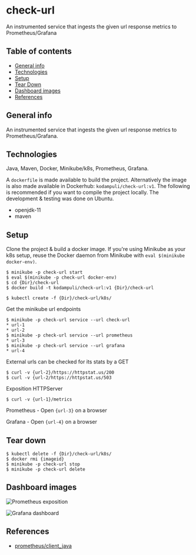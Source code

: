 # check-url
An instrumented service that ingests the given url response metrics to Prometheus/Grafana

## Table of contents
* [General info](#general-info)
* [Technologies](#technologies)
* [Setup](#setup)
* [Tear Down](#tear-down)
* [Dashboard images](#dashboard-images)
* [References](#References)


## General info
An instrumented service that ingests the given url response metrics to Prometheus/Grafana.
	
## Technologies
Java, Maven, Docker, Minikube/k8s, Prometheus, Grafana. 

A `dockerfile` is made available to build the project. Alternatively the image is also made available in Dockerhub: `kodampuli/check-url:v1`. The following is recommended if you want to compile the project locally. The development & testing was done on Ubuntu.

* openjdk-11
* maven
	
## Setup
Clone the project & build a docker image. If you're using Minikube as your k8s setup, reuse the Docker daemon from Minikube with `eval $(minikube docker-env)`.

```
$ minikube -p check-url start
$ eval $(minikube -p check-url docker-env)
$ cd {Dir}/check-url
$ docker build -t kodampuli/check-url:v1 {Dir}/check-url

$ kubectl create -f {Dir}/check-url/k8s/
```

Get the minikube url endpoints
```
$ minikube -p check-url service --url check-url
* url-1
* url-2
$ minikube -p check-url service --url prometheus
* url-3
$ minikube -p check-url service --url grafana
* url-4
```

External urls can be checked for its stats by a GET
```
$ curl -v {url-2}/https://httpstat.us/200
$ curl -v {url-2/https://httpstat.us/503
```

Exposition HTTPServer
```
$ curl -v {url-1}/metrics
```

Prometheus - Open `{url-3}` on a browser

Grafana - Open `{url-4}` on a browser


## Tear down 

```
$ kubectl delete -f {Dir}/check-url/k8s/
$ docker rmi {imageid}
$ minikube -p check-url stop
$ minikube -p check-url delete
```

## Dashboard images

![Prometheus exposition](https://github.com/kodampuli/check-url/blob/main/screenshots/prometheus-screengrab.png)

![Grafana dashboard](https://github.com/kodampuli/check-url/blob/main/screenshots/grafana-screengrab.png)

## References

* [prometheus/client_java](https://github.com/prometheus/client_java)
